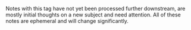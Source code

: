 Notes with this tag have not yet been processed further downstream, are mostly initial thoughts on a new subject and need attention. All of these notes are ephemeral and will change significantly.